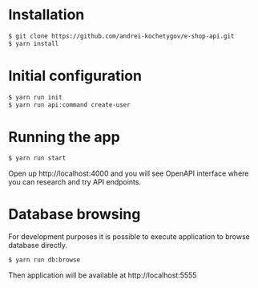 # Installation

```bash
$ git clone https://github.com/andrei-kochetygov/e-shop-api.git
$ yarn install
```

# Initial configuration

```bash
$ yarn run init
$ yarn run api:command create-user
```

# Running the app

```bash
$ yarn run start
```

Open up http://localhost:4000 and you will see OpenAPI interface where you can research and try API endpoints.

# Database browsing

For development purposes it is possible to execute application to browse database directly.

```bash
$ yarn run db:browse
```

Then application will be available at http://localhost:5555
